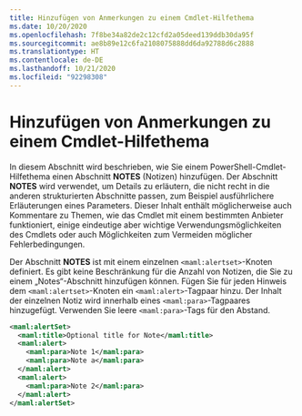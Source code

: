 ```yaml
---
title: Hinzufügen von Anmerkungen zu einem Cmdlet-Hilfethema
ms.date: 10/20/2020
ms.openlocfilehash: 7f8be34a82de2c12cfd2a05deed139ddb30da95f
ms.sourcegitcommit: ae8b89e12c6fa2108075888dd6da92788d6c2888
ms.translationtype: HT
ms.contentlocale: de-DE
ms.lasthandoff: 10/21/2020
ms.locfileid: "92298308"
---
```

# <a name="how-to-add-notes-to-a-cmdlet-help-topic"></a>Hinzufügen von Anmerkungen zu einem Cmdlet-Hilfethema

In diesem Abschnitt wird beschrieben, wie Sie einem PowerShell-Cmdlet-Hilfethema einen Abschnitt **NOTES** (Notizen) hinzufügen. Der Abschnitt **NOTES** wird verwendet, um Details zu erläutern, die nicht recht in die anderen strukturierten Abschnitte passen, zum Beispiel ausführlichere Erläuterungen eines Parameters. Dieser Inhalt enthält möglicherweise auch Kommentare zu Themen, wie das Cmdlet mit einem bestimmten Anbieter funktioniert, einige eindeutige aber wichtige Verwendungsmöglichkeiten des Cmdlets oder auch Möglichkeiten zum Vermeiden möglicher Fehlerbedingungen.

Der Abschnitt **NOTES** ist mit einem einzelnen `<maml:alertset>`-Knoten definiert. Es gibt keine Beschränkung für die Anzahl von Notizen, die Sie zu einem „Notes“-Abschnitt hinzufügen können. Fügen Sie für jeden Hinweis dem `<maml:alertset>`-Knoten ein `<maml:alert>`-Tagpaar hinzu. Der Inhalt der einzelnen Notiz wird innerhalb eines `<maml:para>`-Tagpaares hinzugefügt. Verwenden Sie leere `<maml:para>`-Tags für den Abstand.

```xml
<maml:alertSet>
  <maml:title>Optional title for Note</maml:title>
  <maml:alert>
    <maml:para>Note 1</maml:para>
    <maml:para>Note a</maml:para>
  </maml:alert>
  <maml:alert>
    <maml:para>Note 2</maml:para>
  </maml:alert>
</maml:alertSet>
```
